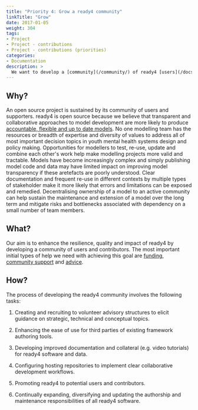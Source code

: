 ```yaml
---
title: "Priority 4: Grow a ready4 community"
linkTitle: "Grow"
date: 2017-01-05
weight: 304
tags:
- Project
- Project - contributions
- Project - contributions (priorities)
categories:
- Documentation
description: >
  We want to develop a [community](/community/) of ready4 [users](/docs/getting-started/users/), contributors and [stakeholders](/docs/getting-started/stakeholders/) to sustain the development, maintenance, application, extension and impact of the project.
---
```


## Why?
An open source project is sustained by its community of users and supporters. ready4 is open source because we believe that transparent and collaborative approaches to model development are more likely to produce [accountable, flexible and up to date models](/docs/getting-started/motivation/). No one modelling team has the resources or breadth of expertise and diversity of values to address all of most important decision topics in youth mental health systems design and policy making. Opportunities for modellers to test, re-use, update and combine each other's work help make modelling projects more valid and tractable. Models have become increasingly complex and simply publishing model code and data may have limited impact on improving model transparency if these aretefacts are poorly understood. Clear documentation and frequent re-use in different contexts by multiple types of stakeholder make it more likely that errors and limitations can be exposed and remedied. Decentralising ownership of a model to an active community can help sustain the maintenance and extension of a model over the long term and mitigate risks and bottlenecks associated with dependency on a small number of team members.

## What?
Our aim is to enhance the resilience, quality and impact of ready4 by developing a community of users and contributors. The most important initial types of help we need with achieving this goal are [funding](/docs/contribution-guidelines/contribution-types/funding/), [community support](/docs/contribution-guidelines/contribution-types/community/) and [advice](/docs/contribution-guidelines/contribution-types/advisory/).

## How?
The process of developing the ready4 community involves the following tasks:

1. Creating and recruiting to volunteer advisory structures to elicit guidance on strategic, technical and conceptual topics.

2. Enhancing the ease of use for third parties of existing framework authoring tools.

3. Developing improved documentation and collateral (e.g. video tutorials) for ready4 software and data.

4. Configuring hosting repositories to implement clear collaborative development workflows.

5. Promoting ready4 to potential users and contributors.

6. Continually expanding, diversifying and updating the authorship and maintenance responsibilities of all ready4 software.

